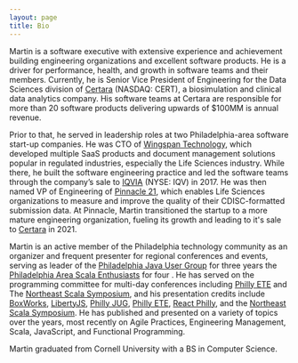 ```yaml
---
layout: page
title: Bio
---
```


Martin is a software executive with extensive experience and achievement building engineering organizations and excellent software products. 
He is a driver for performance, health, and growth in software teams and their members. Currently, he is Senior Vice President of Engineering for the Data Sciences division of [Certara][certara] (NASDAQ: CERT), a biosimulation and clinical data analytics company. His software teams at Certara are responsible for more than 20 software products delivering upwards of $100MM is annual revenue.

Prior to that, he served in leadership roles at two Philadelphia-area software start-up companies. He was CTO of [Wingspan Technology][wingspan], which developed  multiple SaaS products and document management solutions popular in regulated industries, especially the Life Sciences industry. While there, he built the software engineering practice and led the software teams through the company’s sale to [IQVIA][iqvia] (NYSE: IQV) in 2017. He was then named VP of Engineering of [Pinnacle 21][pinnacle21], which enables Life Sciences organizations to measure and improve the quality of their CDISC-formatted submission data. At Pinnacle, Martin transitioned the startup to a more mature engineering organization, fueling its growth and leading to it's sale to [Certara][certara] in 2021.

Martin is an active member of the Philadelphia technology community as an organizer and frequent presenter for regional conferences and events, serving as leader of the [Philadelphia Java User Group][phillyjug] for three years the [Philadelphia Area Scala Enthusiasts][phase] for four . He has served on the programming committee for multi-day conferences including [Philly ETE][ete] and The [Northeast Scala Symposium][nescala], and his presentation credits include [BoxWorks][boxworks], [LibertyJS][libertyjs], [Philly JUG][phillyjug], [Philly ETE][ete], [React Philly][reactphilly], and the [Northeast Scala Symposium][nescala]. He has published and presented on a variety of topics over the years, most recently on Agile Practices, Engineering Management, Scala, JavaScript, and Functional Programming.

Martin graduated from Cornell University with a BS in Computer Science.

[pinnacle21]: https://www.pinnacle21.com/
[wingspan]: https://www.wingspan.com
[iqvia]: https://www.iqvia.com/
[certara]: http://certara.com
[ethermoon]: https://ethermoon.com
[phillyjug]: https://www.meetup.com/PhillyJUG/
[phase]: https://www.meetup.com/scala-phase/
[ete]: https://phillyemergingtech.com/
[nescala]: https://www.nescala.io/
[reactphilly]: https://www.meetup.com/React-Philly/
[boxworks]: https://www.box.com/boxworks/
[libertyjs]: https://libertyjs.com/
